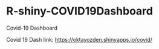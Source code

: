# R-shiny-COVID19Dashboard
Covid-19 Dashboard 

Covid 19 Dash link:
https://oktayozden.shinyapps.io/covid/
